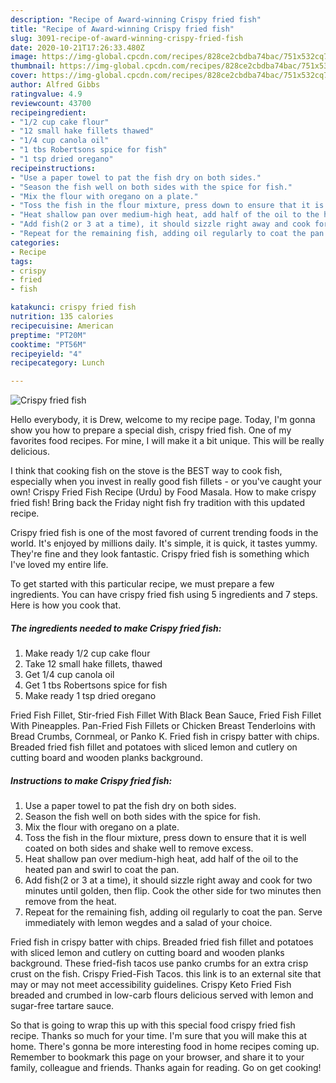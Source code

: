 ```yaml
---
description: "Recipe of Award-winning Crispy fried fish"
title: "Recipe of Award-winning Crispy fried fish"
slug: 3091-recipe-of-award-winning-crispy-fried-fish
date: 2020-10-21T17:26:33.480Z
image: https://img-global.cpcdn.com/recipes/828ce2cbdba74bac/751x532cq70/crispy-fried-fish-recipe-main-photo.jpg
thumbnail: https://img-global.cpcdn.com/recipes/828ce2cbdba74bac/751x532cq70/crispy-fried-fish-recipe-main-photo.jpg
cover: https://img-global.cpcdn.com/recipes/828ce2cbdba74bac/751x532cq70/crispy-fried-fish-recipe-main-photo.jpg
author: Alfred Gibbs
ratingvalue: 4.9
reviewcount: 43700
recipeingredient:
- "1/2 cup cake flour"
- "12 small hake fillets thawed"
- "1/4 cup canola oil"
- "1 tbs Robertsons spice for fish"
- "1 tsp dried oregano"
recipeinstructions:
- "Use a paper towel to pat the fish dry on both sides."
- "Season the fish well on both sides with the spice for fish."
- "Mix the flour with oregano on a plate."
- "Toss the fish in the flour mixture, press down to ensure that it is well coated on both sides and shake well to remove excess."
- "Heat shallow pan over medium-high heat, add half of the oil to the heated pan and swirl to coat the pan."
- "Add fish(2 or 3 at a time), it should sizzle right away and cook for two minutes until golden, then flip. Cook the other side for two minutes then remove from the heat."
- "Repeat for the remaining fish, adding oil regularly to coat the pan. Serve immediately with lemon wegdes and a salad of your choice."
categories:
- Recipe
tags:
- crispy
- fried
- fish

katakunci: crispy fried fish 
nutrition: 135 calories
recipecuisine: American
preptime: "PT20M"
cooktime: "PT56M"
recipeyield: "4"
recipecategory: Lunch

---
```



![Crispy fried fish](https://img-global.cpcdn.com/recipes/828ce2cbdba74bac/751x532cq70/crispy-fried-fish-recipe-main-photo.jpg)

Hello everybody, it is Drew, welcome to my recipe page. Today, I'm gonna show you how to prepare a special dish, crispy fried fish. One of my favorites food recipes. For mine, I will make it a bit unique. This will be really delicious.

I think that cooking fish on the stove is the BEST way to cook fish, especially when you invest in really good fish fillets - or you&#39;ve caught your own! Crispy Fried Fish Recipe (Urdu) by Food Masala. How to make crispy fried fish! Bring back the Friday night fish fry tradition with this updated recipe.

Crispy fried fish is one of the most favored of current trending foods in the world. It's enjoyed by millions daily. It's simple, it is quick, it tastes yummy. They're fine and they look fantastic. Crispy fried fish is something which I've loved my entire life.


To get started with this particular recipe, we must prepare a few ingredients. You can have crispy fried fish using 5 ingredients and 7 steps. Here is how you cook that.

<!--inarticleads1-->

##### The ingredients needed to make Crispy fried fish:

1. Make ready 1/2 cup cake flour
1. Take 12 small hake fillets, thawed
1. Get 1/4 cup canola oil
1. Get 1 tbs Robertsons spice for fish
1. Make ready 1 tsp dried oregano


Fried Fish Fillet, Stir-fried Fish Fillet With Black Bean Sauce, Fried Fish Fillet With Pineapples. Pan-Fried Fish Fillets or Chicken Breast Tenderloins with Bread Crumbs, Cornmeal, or Panko K. Fried fish in crispy batter with chips. Breaded fried fish fillet and potatoes with sliced lemon and cutlery on cutting board and wooden planks background. 

<!--inarticleads2-->

##### Instructions to make Crispy fried fish:

1. Use a paper towel to pat the fish dry on both sides.
1. Season the fish well on both sides with the spice for fish.
1. Mix the flour with oregano on a plate.
1. Toss the fish in the flour mixture, press down to ensure that it is well coated on both sides and shake well to remove excess.
1. Heat shallow pan over medium-high heat, add half of the oil to the heated pan and swirl to coat the pan.
1. Add fish(2 or 3 at a time), it should sizzle right away and cook for two minutes until golden, then flip. Cook the other side for two minutes then remove from the heat.
1. Repeat for the remaining fish, adding oil regularly to coat the pan. Serve immediately with lemon wegdes and a salad of your choice.


Fried fish in crispy batter with chips. Breaded fried fish fillet and potatoes with sliced lemon and cutlery on cutting board and wooden planks background. These fried-fish tacos use panko crumbs for an extra crisp crust on the fish. Crispy Fried-Fish Tacos. this link is to an external site that may or may not meet accessibility guidelines. Crispy Keto Fried Fish breaded and crumbed in low-carb flours delicious served with lemon and sugar-free tartare sauce. 

So that is going to wrap this up with this special food crispy fried fish recipe. Thanks so much for your time. I'm sure that you will make this at home. There's gonna be more interesting food in home recipes coming up. Remember to bookmark this page on your browser, and share it to your family, colleague and friends. Thanks again for reading. Go on get cooking!
